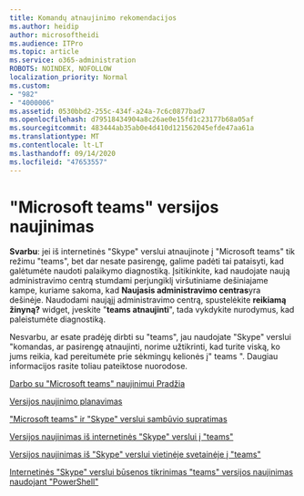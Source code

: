 ```yaml
---
title: Komandų atnaujinimo rekomendacijos
ms.author: heidip
author: microsoftheidi
ms.audience: ITPro
ms.topic: article
ms.service: o365-administration
ROBOTS: NOINDEX, NOFOLLOW
localization_priority: Normal
ms.custom:
- "982"
- "4000006"
ms.assetid: 0530bbd2-255c-434f-a24a-7c6c0877bad7
ms.openlocfilehash: d79518434904a8c26ae0e15fd1c23177b68a05af
ms.sourcegitcommit: 483444ab35ab0e4d410d121562045efde47aa61a
ms.translationtype: MT
ms.contentlocale: lt-LT
ms.lasthandoff: 09/14/2020
ms.locfileid: "47653557"
---
```

# <a name="microsoft-teams-upgrade"></a>"Microsoft teams" versijos naujinimas

**Svarbu**: jei iš internetinės "Skype" verslui atnaujinote į "Microsoft teams" tik režimu "teams", bet dar nesate pasirengę, galime padėti tai pataisyti, kad galėtumėte naudoti palaikymo diagnostiką. Įsitikinkite, kad naudojate naują administravimo centrą stumdami perjungiklį viršutiniame dešiniajame kampe, kuriame sakoma, kad **Naujasis administravimo centras**yra dešinėje. Naudodami naująjį administravimo centrą, spustelėkite **reikiamą žinyną?** widget, įveskite "**teams atnaujinti**", tada vykdykite nurodymus, kad paleistumėte diagnostiką.

Nesvarbu, ar esate pradėję dirbti su "teams", jau naudojate "Skype" verslui "komandas, ar pasirengę atnaujinti, norime užtikrinti, kad turite viską, ko jums reikia, kad pereitumėte prie sėkmingų kelionės į" teams ". Daugiau informacijos rasite toliau pateiktose nuorodose.

[Darbo su "Microsoft teams" naujinimui Pradžia](https://docs.microsoft.com/MicrosoftTeams/upgrade-start-here)

[Versijos naujinimo planavimas](https://docs.microsoft.com/MicrosoftTeams/upgrade-plan-journey)

["Microsoft teams" ir "Skype" verslui sambūvio supratimas](https://docs.microsoft.com/MicrosoftTeams/teams-and-skypeforbusiness-coexistence-and-interoperability)

[Versijos naujinimas iš internetinės "Skype" verslui į "teams"](https://docs.microsoft.com/MicrosoftTeams/upgrade-to-teams-execute-skypeforbusinessonline)

[Versijos naujinimas iš "Skype" verslui vietinėje svetainėje į "teams"](https://docs.microsoft.com/MicrosoftTeams/upgrade-to-teams-execute-skypeforbusinesshybridonprem)
 
[Internetinės "Skype" verslui būsenos tikrinimas "teams" versijos naujinimas naudojant "PowerShell"](https://docs.microsoft.com/powershell/module/skype/get-csteamsupgradestatus?view=skype-ps)